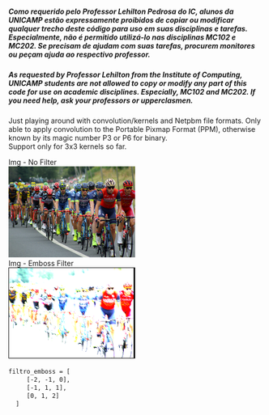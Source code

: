 ##### Como requerido pelo Professor Lehilton Pedrosa do IC, alunos da UNICAMP estão expressamente proibidos de copiar ou modificar qualquer trecho deste código para uso em suas disciplinas e tarefas. Especialmente, não é permitido utilizá-lo nas disciplinas MC102 e MC202. Se precisam de ajudam com suas tarefas, procurem monitores ou peçam ajuda ao respectivo professor.
##### As requested by Professor Lehilton from the Institute of Computing, UNICAMP students are not allowed to copy or modify any part of this code for use on academic disciplines. Especially, MC102 and MC202. If you need help, ask your professors or upperclasmen.

Just playing around with convolution/kernels and Netpbm file formats. Only able to apply convolution to the Portable Pixmap Format (PPM), otherwise known by its magic number P3 or P6 for binary.  
Support only for 3x3 kernels so far.  

Img - No Filter  
![Img - No Filter](https://github.com/Ygor-J/Conv_Img/blob/master/tests/bike.png)  
Img - Emboss Filter  
![Img - Emboss Filter](https://github.com/Ygor-J/Conv_Img/blob/master/img.png)

```
filtro_emboss = [
     [-2, -1, 0],
     [-1, 1, 1],
     [0, 1, 2]
  ]
```
